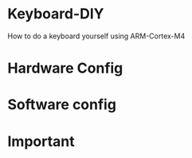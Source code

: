 # Keyboard-DIY
How to do a keyboard yourself using ARM-Cortex-M4

# Hardware Config

# Software config

# Important
